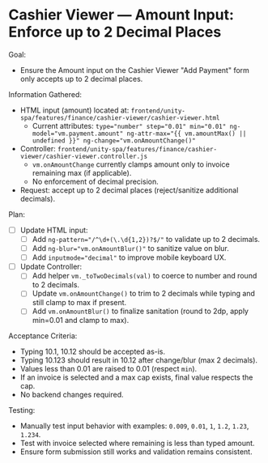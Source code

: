 # Cashier Viewer — Amount Input: Enforce up to 2 Decimal Places

Goal:
- Ensure the Amount input on the Cashier Viewer "Add Payment" form only accepts up to 2 decimal places.

Information Gathered:
- HTML input (amount) located at: `frontend/unity-spa/features/finance/cashier-viewer/cashier-viewer.html`
  - Current attributes: `type="number" step="0.01" min="0.01" ng-model="vm.payment.amount" ng-attr-max="{{ vm.amountMax() || undefined }}" ng-change="vm.onAmountChange()"`
- Controller: `frontend/unity-spa/features/finance/cashier-viewer/cashier-viewer.controller.js`
  - `vm.onAmountChange` currently clamps amount only to invoice remaining max (if applicable).
  - No enforcement of decimal precision.
- Request: accept up to 2 decimal places (reject/sanitize additional decimals).

Plan:
- [ ] Update HTML input:
  - [ ] Add `ng-pattern="/^\d+(\.\d{1,2})?$/"` to validate up to 2 decimals.
  - [ ] Add `ng-blur="vm.onAmountBlur()"` to sanitize value on blur.
  - [ ] Add `inputmode="decimal"` to improve mobile keyboard UX.
- [ ] Update Controller:
  - [ ] Add helper `vm._toTwoDecimals(val)` to coerce to number and round to 2 decimals.
  - [ ] Update `vm.onAmountChange()` to trim to 2 decimals while typing and still clamp to max if present.
  - [ ] Add `vm.onAmountBlur()` to finalize sanitation (round to 2dp, apply min=0.01 and clamp to max).

Acceptance Criteria:
- Typing 10.1, 10.12 should be accepted as-is.
- Typing 10.123 should result in 10.12 after change/blur (max 2 decimals).
- Values less than 0.01 are raised to 0.01 (respect `min`).
- If an invoice is selected and a max cap exists, final value respects the cap.
- No backend changes required.

Testing:
- Manually test input behavior with examples: `0.009`, `0.01`, `1`, `1.2`, `1.23`, `1.234`.
- Test with invoice selected where remaining is less than typed amount.
- Ensure form submission still works and validation remains consistent.
